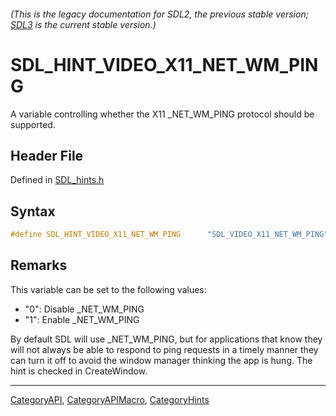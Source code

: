 ###### (This is the legacy documentation for SDL2, the previous stable version; [SDL3](https://wiki.libsdl.org/SDL3/) is the current stable version.)
# SDL_HINT_VIDEO_X11_NET_WM_PING

A variable controlling whether the X11 _NET_WM_PING protocol should be supported.

## Header File

Defined in [SDL_hints.h](https://github.com/libsdl-org/SDL/blob/SDL2/include/SDL_hints.h)

## Syntax

```c
#define SDL_HINT_VIDEO_X11_NET_WM_PING      "SDL_VIDEO_X11_NET_WM_PING"
```

## Remarks

This variable can be set to the following values:

- "0": Disable _NET_WM_PING
- "1": Enable _NET_WM_PING

By default SDL will use _NET_WM_PING, but for applications that know they
will not always be able to respond to ping requests in a timely manner they
can turn it off to avoid the window manager thinking the app is hung. The
hint is checked in CreateWindow.

----
[CategoryAPI](CategoryAPI), [CategoryAPIMacro](CategoryAPIMacro), [CategoryHints](CategoryHints)

